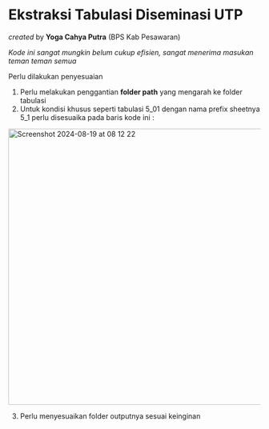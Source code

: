 # **Ekstraksi Tabulasi Diseminasi UTP**

_created_ by **Yoga Cahya Putra** (BPS Kab Pesawaran)

_Kode ini sangat mungkin belum cukup efisien, sangat menerima masukan teman teman semua_

Perlu dilakukan penyesuaian 
1. Perlu melakukan penggantian **folder path** yang mengarah ke folder tabulasi
2. Untuk kondisi khusus seperti tabulasi 5_01 dengan nama prefix sheetnya 5_1 perlu disesuaika pada baris kode ini :
<img width="552" alt="Screenshot 2024-08-19 at 08 12 22" src="https://github.com/user-attachments/assets/5403903e-a8e9-436f-bea0-7b22700b8026">

3. Perlu menyesuaikan folder outputnya sesuai keinginan
